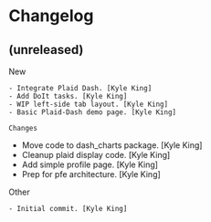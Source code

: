 Changelog
=========


(unreleased)
------------

New
~~~
- Integrate Plaid Dash. [Kyle King]
- Add DoIt tasks. [Kyle King]
- WIP left-side tab layout. [Kyle King]
- Basic Plaid-Dash demo page. [Kyle King]

Changes
~~~~~~~
- Move code to dash_charts package. [Kyle King]
- Cleanup plaid display code. [Kyle King]
- Add simple profile page. [Kyle King]
- Prep for pfe architecture. [Kyle King]

Other
~~~~~
- Initial commit. [Kyle King]


